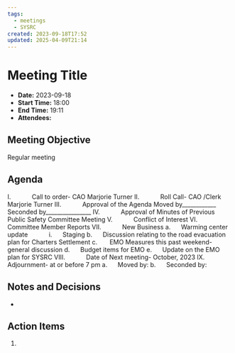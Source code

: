 ```yaml
---
tags:
  - meetings
  - SYSRC
created: 2023-09-18T17:52
updated: 2025-04-09T21:14
---
```

# Meeting Title
- **Date:** 2023-09-18
- **Start Time:** 18:00
- **End Time:** 19:11
- **Attendees:** 

## Meeting Objective
Regular meeting

## Agenda
I.            Call to order- CAO Marjorie Turner
II.            Roll Call- CAO /Clerk Marjorie Turner
III.            Approval of the Agenda Moved by____________ Seconded by________________
IV.            Approval of Minutes of Previous Public Safety Committee Meeting
V.            Conflict of Interest
VI.            Committee Member Reports
VII.            New Business
   a.      Warming center update
           i.      Staging
   b.      Discussion relating to the road evacuation plan for Charters Settlement
   c.       EMO Measures this past weekend- general discussion
   d.      Budget items for EMO
   e.      Update on the EMO plan for SYSRC
VIII.            Date of Next meeting- October, 2023
IX.            Adjournment- at or before 7 pm
   a.      Moved by:
   b.      Seconded by:

## Notes and Decisions
- 

## Action Items
1.